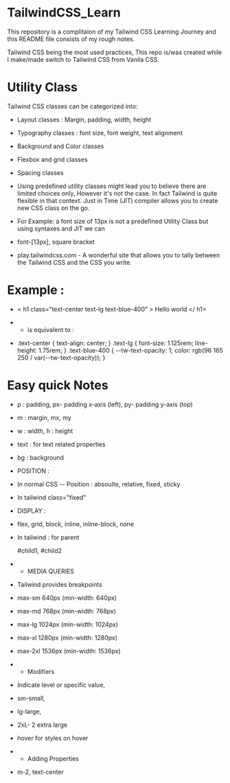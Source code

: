 # TailwindCSS_Learn
This repository is a complitaion of my Tailwind CSS Learning Journey
and this README file consists of my rough notes.

Tailwind CSS being the most used practices, This repo is/was created while I make/made switch to Tailwind CSS from Vanila CSS.

# Utility Class 
Tailwind CSS classes can be categorized into:
- Layout classes : Margin, padding, width, height
- Typography classes : font size, font weight, text alignment
- Background and Color classes
- Flexbox and grid classes
- Spacing classes

- Using predefined utility classes might lead you to believe there are limited choices only, However it's not the case. In fact Tailwind is quite flexible in that context.
Just in Time (JIT) compiler allows you to create new CSS class on the go.
- For Example: a font size of 13px is not a predefined Utility Class but using syntaxes and JIT we can  
- font-[13px], square bracket

- play.tailwindcss.com - A wonderful site that allows you to tally between the Tailwind CSS and the CSS you write.


# Example :
- < h1 class="text-center text-lg text-blue-400" > Hello world  </ h1>
- -  is equivalent to :

- .text-center {
  text-align: center;
}
.text-lg {
  font-size: 1.125rem;
  line-height: 1.75rem;
}
.text-blue-400 {
  --tw-text-opacity: 1;
  color: rgb(96 165 250 / var(--tw-text-opacity));
}

# Easy quick Notes 
- p : padding, px- padding x-axis (left), py- padding y-axis (top)
- m : margin, mx, my
- w : width, h : height
- text : for text related properties
- bg : background

- POSITION :
- In normal CSS -- Position : absoulte, relative, fixed, sticky
- In tailwind class="fixed"

- DISPLAY :
- flex, grid, block, inline, inline-block, none
- In tailwind : for parent <div class="flex justify-center space-x-6" > #child1, #child2 </div>

- - MEDIA QUERIES
- Tailwind provides breakpoints
- max-sm 640px (min-width: 640px)
- max-md 768px (min-width: 768px)
- max-lg 1024px (min-width: 1024px)
- max-xl 1280px (min-width: 1280px)
- max-2xl 1536px (min-width: 1536px)


- - Modifiers
- Indicate level or specific value,
- sm-small,
- lg-large,
- 2xL- 2 extra large
- hover for styles on hover

- - Adding Properties 
- m-2, text-center